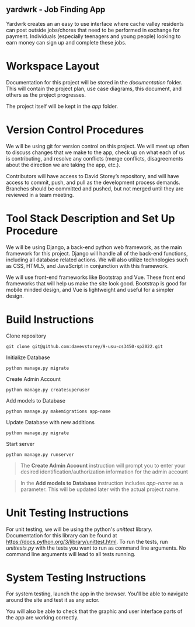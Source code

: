 ## yardwrk - Job Finding App

Yardwrk creates an an easy to use interface where cache valley residents can post outside jobs/chores that need to be performed in exchange for payment. Individuals (especially teenagers and young people) looking to earn money can sign up and complete these jobs.

# Workspace Layout

Documentation for this project will be stored in the *documentation* folder. This will contain the project plan, use case diagrams, this document, and others as the project progresses.

The project itself will be kept in the *app* folder.

# Version Control Procedures

We will be using git for version control on this project. We will meet up often to discuss changes that we make to the app, check up on what each of us is contributing, and resolve any conflicts (merge conflicts, disagreements about the direction we are taking the app, etc.).

Contributors will have access to David Storey’s repository, and will have access to commit, push, and pull as the development process demands. Branches should be committed and pushed, but not merged until they are reviewed in a team meeting.

# Tool Stack Description and Set Up Procedure

We will be using Django, a back-end python web framework, as the main framework for this project. Django will handle all of the back-end functions, including all database related actions. We will also utilize technologies such as CSS, HTML5, and JavaScript in conjunction with this framework.

We will use front-end frameworks like Bootstrap and Vue. These front end frameworks that will help us make the site look good. Bootstrap is good for mobile minded design, and Vue is lightweight and useful for a simpler design.

# Build Instructions

Clone repository

    git clone git@github.com:davevstorey/9-usu-cs3450-sp2022.git

Initialize Database

    python manage.py migrate

Create Admin Account

    python manage.py createsuperuser

Add models to Database

    python manage.py makemigrations app-name

Update Database with new additions

    python manage.py migrate

Start server

    python manage.py runserver

> The **Create Admin Account** instruction will prompt you to enter your desired identification/authorization information for the admin account

> In the **Add models to Database** instruction includes *app-name* as a parameter. This will be updated later with the actual project name.

# Unit Testing Instructions

For unit testing, we will be using the python's *unittest* library. Documentation for this library can be found at https://docs.python.org/3/library/unittest.html. To run the tests, run *unittests.py* with the tests you want to run as command line arguments. No command line arguments will lead to all tests running.

# System Testing Instructions

For system testing, launch the app in the browser. You'll be able to navigate around the site and test it as any actor.

You will also be able to check that the graphic and user interface parts of the app are working correctly.